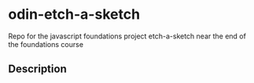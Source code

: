 # odin-etch-a-sketch
Repo for the javascript foundations project etch-a-sketch near the end of the foundations course

## Description